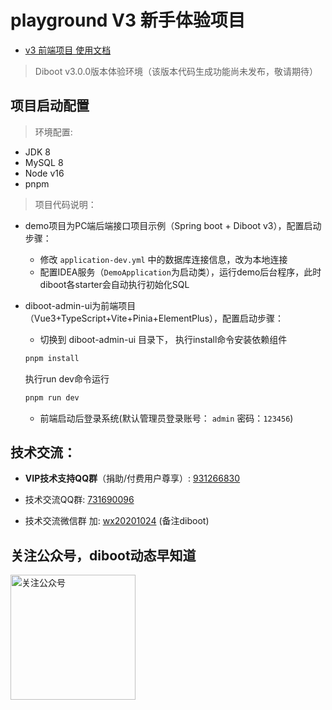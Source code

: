 # playground V3 新手体验项目
* [v3 前端项目 使用文档](https://www.diboot.com)

> Diboot v3.0.0版本体验环境（该版本代码生成功能尚未发布，敬请期待）

## 项目启动配置
> 环境配置: 
  * JDK 8
  * MySQL 8
  * Node v16
  * pnpm

> 项目代码说明：
* demo项目为PC端后端接口项目示例（Spring boot + Diboot v3），配置启动步骤：
  * 修改 `application-dev.yml` 中的数据库连接信息，改为本地连接
  * 配置IDEA服务（`DemoApplication`为启动类），运行demo后台程序，此时diboot各starter会自动执行初始化SQL

* diboot-admin-ui为前端项目（Vue3+TypeScript+Vite+Pinia+ElementPlus），配置启动步骤：
  * 切换到 diboot-admin-ui 目录下，
  执行install命令安装依赖组件
  ```cmd
  pnpm install
  ```
  执行run dev命令运行
  ```cmd
  pnpm run dev
  ```
  * 前端启动后登录系统(默认管理员登录账号： `admin` 密码：`123456`)

## 技术交流：
  * **VIP技术支持QQ群**（捐助/付费用户尊享）: [931266830]()
  
  * 技术交流QQ群: [731690096]() 
  
  * 技术交流微信群 加: [wx20201024]() (备注diboot)
  
## 关注公众号，diboot动态早知道
<img src="https://www.diboot.com/qrcode_gzh.jpg" width = "200" height = "200" alt="关注公众号" align=center />
    